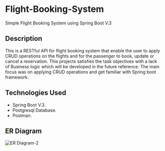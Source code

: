 # Flight-Booking-System
Simple Flight Booking System using Spring Boot V.3

## Description

This is a RESTful API for flight booking system that enable the user to apply CRUD operations on the flights and for the passenger to book, update or cancel a reservation. This projects satisfies the task objectives with a lack of Business logic which will be developed in the future reference. The main focus was on applying CRUD operations and get familiar with Spring boot framework.

## Technologies Used

- Spring Boot V.3.
- Postgresql Database.
- Postman.

## ER Diagram

![ER Diagram-2](https://user-images.githubusercontent.com/40776283/205482552-da44595b-95b8-4205-b0a3-dc251f573bc2.png)
